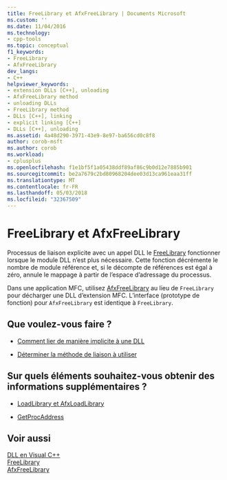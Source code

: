 ```yaml
---
title: FreeLibrary et AfxFreeLibrary | Documents Microsoft
ms.custom: ''
ms.date: 11/04/2016
ms.technology:
- cpp-tools
ms.topic: conceptual
f1_keywords:
- FreeLibrary
- AfxFreeLibrary
dev_langs:
- C++
helpviewer_keywords:
- extension DLLs [C++], unloading
- AfxFreeLibrary method
- unloading DLLs
- FreeLibrary method
- DLLs [C++], linking
- explicit linking [C++]
- DLLs [C++], unloading
ms.assetid: 4a48d290-3971-43e9-8e97-ba656cd0c8f8
author: corob-msft
ms.author: corob
ms.workload:
- cplusplus
ms.openlocfilehash: f1e1bf5f1a05438ddf89af86c9b0d12e7885b901
ms.sourcegitcommit: be2a7679c2bd80968204dee03d13ca961eaa31ff
ms.translationtype: MT
ms.contentlocale: fr-FR
ms.lasthandoff: 05/03/2018
ms.locfileid: "32367509"
---
```

# <a name="freelibrary-and-afxfreelibrary"></a>FreeLibrary et AfxFreeLibrary
Processus de liaison explicite avec un appel DLL le [FreeLibrary](http://go.microsoft.com/fwlink/p/?LinkID=259188) fonctionner lorsque le module DLL n’est plus nécessaire. Cette fonction décrémente le nombre de module référence et, si le décompte de références est égal à zéro, annule le mappage à partir de l’espace d’adressage du processus.  
  
 Dans une application MFC, utilisez [AfxFreeLibrary](../mfc/reference/application-information-and-management.md#afxfreelibrary) au lieu de `FreeLibrary` pour décharger une DLL d’extension MFC. L’interface (prototype de fonction) pour `AfxFreeLibrary` est identique à `FreeLibrary`.  
  
## <a name="what-do-you-want-to-do"></a>Que voulez-vous faire ?  
  
-   [Comment lier de manière implicite à une DLL](../build/linking-an-executable-to-a-dll.md#linking-implicitly)  
  
-   [Déterminer la méthode de liaison à utiliser](../build/linking-an-executable-to-a-dll.md#determining-which-linking-method-to-use)  
  
## <a name="what-do-you-want-to-know-more-about"></a>Sur quels éléments souhaitez-vous obtenir des informations supplémentaires ?  
  
-   [LoadLibrary et AfxLoadLibrary](../build/loadlibrary-and-afxloadlibrary.md)  
  
-   [GetProcAddress](../build/getprocaddress.md)  
  
## <a name="see-also"></a>Voir aussi  
 [DLL en Visual C++](../build/dlls-in-visual-cpp.md)   
 [FreeLibrary](http://go.microsoft.com/fwlink/p/?LinkID=259188)   
 [AfxFreeLibrary](../mfc/reference/application-information-and-management.md#afxfreelibrary)
